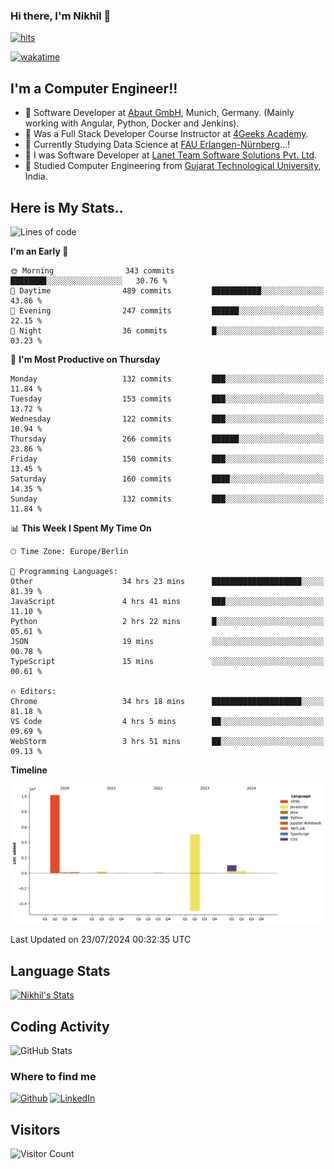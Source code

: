 ### Hi there, I'm Nikhil 👋

[![hits](https://hits.sh/github.com/silentsoft/hits.svg?color=2311cc)](https://hits.sh/github.com/silentsoft/hits/)

[![wakatime](https://wakatime.com/badge/user/369b6a3a-7953-4ff9-b7c7-be53d0a7ccc6.svg?style=for-the-badge)](https://wakatime.com/@369b6a3a-7953-4ff9-b7c7-be53d0a7ccc6)

## I'm a  Computer Engineer!!

- 🌱 Software Developer at [Abaut GmbH](https://www.abaut.de/), Munich, Germany. (Mainly working with Angular, Python, Docker and Jenkins).
- 🌱 Was a Full Stack Developer Course Instructor at [4Geeks Academy](https://4geeks.com/).
- 🌱 Currently Studying Data Science at [FAU Erlangen-Nürnberg](https://www.fau.de/)...!
- 🌱 I was Software Developer at [Lanet Team Software Solutions Pvt. Ltd](https://lanetteam.com/).
- 🌱 Studied Computer Engineering from [Gujarat Technological University](https://www.gtu.ac.in/), India.

<h2>Here is My Stats..</h2>

<!--START_SECTION:waka-->
![Lines of code](https://img.shields.io/badge/From%20Hello%20World%20I%27ve%20Written-16.9%20million%20lines%20of%20code-blue)

**I'm an Early 🐤** 

```text
🌞 Morning                343 commits         ████████░░░░░░░░░░░░░░░░░   30.76 % 
🌆 Daytime                489 commits         ███████████░░░░░░░░░░░░░░   43.86 % 
🌃 Evening                247 commits         ██████░░░░░░░░░░░░░░░░░░░   22.15 % 
🌙 Night                  36 commits          █░░░░░░░░░░░░░░░░░░░░░░░░   03.23 % 
```
📅 **I'm Most Productive on Thursday** 

```text
Monday                   132 commits         ███░░░░░░░░░░░░░░░░░░░░░░   11.84 % 
Tuesday                  153 commits         ███░░░░░░░░░░░░░░░░░░░░░░   13.72 % 
Wednesday                122 commits         ███░░░░░░░░░░░░░░░░░░░░░░   10.94 % 
Thursday                 266 commits         ██████░░░░░░░░░░░░░░░░░░░   23.86 % 
Friday                   150 commits         ███░░░░░░░░░░░░░░░░░░░░░░   13.45 % 
Saturday                 160 commits         ████░░░░░░░░░░░░░░░░░░░░░   14.35 % 
Sunday                   132 commits         ███░░░░░░░░░░░░░░░░░░░░░░   11.84 % 
```


📊 **This Week I Spent My Time On** 

```text
🕑︎ Time Zone: Europe/Berlin

💬 Programming Languages: 
Other                    34 hrs 23 mins      ████████████████████░░░░░   81.39 % 
JavaScript               4 hrs 41 mins       ███░░░░░░░░░░░░░░░░░░░░░░   11.10 % 
Python                   2 hrs 22 mins       █░░░░░░░░░░░░░░░░░░░░░░░░   05.61 % 
JSON                     19 mins             ░░░░░░░░░░░░░░░░░░░░░░░░░   00.78 % 
TypeScript               15 mins             ░░░░░░░░░░░░░░░░░░░░░░░░░   00.61 % 

🔥 Editors: 
Chrome                   34 hrs 18 mins      ████████████████████░░░░░   81.18 % 
VS Code                  4 hrs 5 mins        ██░░░░░░░░░░░░░░░░░░░░░░░   09.69 % 
WebStorm                 3 hrs 51 mins       ██░░░░░░░░░░░░░░░░░░░░░░░   09.13 % 
```

**Timeline**

![Lines of Code chart](https://raw.githubusercontent.com/nikhilmaguwala/nikhilmaguwala/main/assets/bar_graph.png)


 Last Updated on 23/07/2024 00:32:35 UTC
<!--END_SECTION:waka-->

<h2>Language Stats</h2>

[![Nikhil's Stats](https://github-readme-stats.vercel.app/api/wakatime?username=nikhilmaguwala&layout=compact&title=Stats)](https://github.com/nikhilmaguwala)


<h2>Coding Activity</h2>

<p><img src="https://wakatime.com/share/@nikhilmaguwala/7dd532b8-3e5e-4c26-8c46-68cc27712a92.svg" alt="GitHub Stats"></p>

<h3>Where to find me</h3>
<p>
    <a href="https://github.com/nikhilmaguwala" target="_blank"><img alt="Github" src="https://img.shields.io/badge/GitHub-%2312100E.svg?&style=for-the-badge&logo=Github&logoColor=white" /></a>
    <a href="https://www.linkedin.com/in/nikhil-maguwala" target="_blank"><img alt="LinkedIn" src="https://img.shields.io/badge/linkedin-%230077B5.svg?&style=for-the-badge&logo=linkedin&logoColor=white" /></a> 
</p>


<h2>Visitors</h2>

![Visitor Count](https://profile-counter.glitch.me/nikhilmaguwala/count.svg)

[website]: https://nikhilmaguwala.github.io/
[instagram]: https://www.instagram.com/nikhil_maguwala/
[linkedin]: https://www.linkedin.com/in/nikhil-maguwala/

